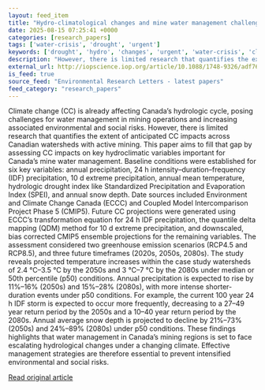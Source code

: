 ```yaml
---
layout: feed_item
title: "Hydro-climatological changes and mine water management challenges in Canada under climate change"
date: 2025-08-15 07:25:41 +0000
categories: [research_papers]
tags: ['water-crisis', 'drought', 'urgent']
keywords: ['drought', 'hydro', 'changes', 'urgent', 'water-crisis', 'climatological']
description: "However, there is limited research that quantifies the extent of anticipated CC impacts across Canadian watersheds with active mining"
external_url: http://iopscience.iop.org/article/10.1088/1748-9326/adf762
is_feed: true
source_feed: "Environmental Research Letters - latest papers"
feed_category: "research_papers"
---
```


Climate change (CC) is already affecting Canada’s hydrologic cycle, posing challenges for water management in mining operations and increasing associated environmental and social risks. However, there is limited research that quantifies the extent of anticipated CC impacts across Canadian watersheds with active mining. This paper aims to fill that gap by assessing CC impacts on key hydroclimatic variables important for Canada’s mine water management. Baseline conditions were established for six key variables: annual precipitation, 24 h intensity–duration–frequency (IDF) precipitation, 10 d extreme precipitation, annual mean temperature, hydrologic drought index like Standardized Precipitation and Evaporation Index (SPEI), and annual snow depth. Date sources included Environment and Climate Change Canada (ECCC) and Coupled Model Intercomparison Project Phase 5 (CMIP5). Future CC projections were generated using ECCC’s transformation equation for 24 h IDF precipitation, the quantile delta mapping (QDM) method for 10 d extreme precipitation, and downscaled, bias corrected CMIP5 ensemble projections for the remaining variables. The assessment considered two greenhouse emission scenarios (RCP4.5 and RCP8.5), and three future timeframes (2020s, 2050s, 2080s). The study reveals projected temperature increases within the case study watersheds of 2.4 °C–3.5 °C by the 2050s and 3 °C–7 °C by the 2080s under median or 50th percentile (p50) conditions. Annual precipitation is expected to rise by 11%–16% (2050s) and 15%–28% (2080s), with more intense shorter-duration events under p50 conditions. For example, the current 100 year 24 h IDF storm is expected to occur more frequently, decreasing to a 27–49 year return period by the 2050s and a 10–40 year return period by the 2080s. Annual average snow depth is projected to decline by 21%–73% (2050s) and 24%–89% (2080s) under p50 conditions. These findings highlights that water management in Canada’s mining regions is set to face escalating hydrological changes under a changing climate. Effective management strategies are therefore essential to prevent intensified environmental and social risks.

[Read original article](http://iopscience.iop.org/article/10.1088/1748-9326/adf762)
